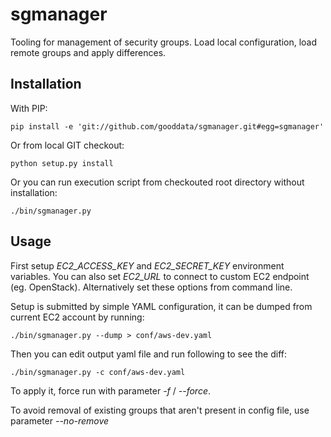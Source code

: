 # sgmanager

Tooling for management of security groups.
Load local configuration, load remote groups and apply differences.

## Installation
With PIP:

	pip install -e 'git://github.com/gooddata/sgmanager.git#egg=sgmanager'

Or from local GIT checkout:

	python setup.py install

Or you can run execution script from checkouted root directory without installation:

	./bin/sgmanager.py

## Usage
First setup *EC2\_ACCESS\_KEY* and *EC2\_SECRET\_KEY* environment variables. You can also set *EC2\_URL* to connect to custom EC2 endpoint (eg. OpenStack).
Alternatively set these options from command line.

Setup is submitted by simple YAML configuration, it can be dumped from current EC2 account by running:

	./bin/sgmanager.py --dump > conf/aws-dev.yaml

Then you can edit output yaml file and run following to see the diff:

	./bin/sgmanager.py -c conf/aws-dev.yaml

To apply it, force run with parameter *-f* / *--force*.

To avoid removal of existing groups that aren't present in config file, use parameter *--no-remove*
